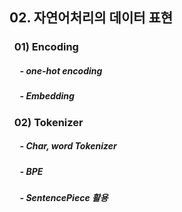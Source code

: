 ## 02. 자연어처리의 데이터 표현
### &nbsp;&nbsp;01) Encoding
##### &nbsp;&nbsp;&nbsp;&nbsp;&nbsp;- one-hot encoding
##### &nbsp;&nbsp;&nbsp;&nbsp;&nbsp;- Embedding
### &nbsp;&nbsp;02) Tokenizer
##### &nbsp;&nbsp;&nbsp;&nbsp;&nbsp;- Char, word Tokenizer
##### &nbsp;&nbsp;&nbsp;&nbsp;&nbsp;- BPE
##### &nbsp;&nbsp;&nbsp;&nbsp;&nbsp;- SentencePiece 활용
